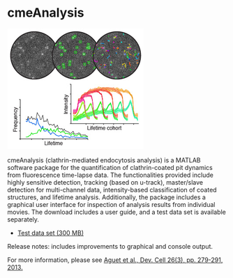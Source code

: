 # cmeAnalysis
![Alt Text](img/cmeAnalysis.jpg?raw=true)

cmeAnalysis (clathrin-mediated endocytosis analysis) is a MATLAB software package for the quantification of clathrin-coated pit dynamics from fluorescence time-lapse data. The functionalities provided include highly sensitive detection, tracking (based on u-track), master/slave detection for multi-channel data, intensity-based classification of coated structures, and lifetime analysis. Additionally, the package includes a graphical user interface for inspection of analysis results from individual movies.
The download includes a user guide, and a test data set is available separately.

  - [Test data set (300 MB)](https://cloud.biohpc.swmed.edu/index.php/s/PXcr1AQOCSi6AD7/download)

Release notes: includes improvements to graphical and console output.

For more information, please see [Aguet et al., Dev. Cell 26(3), pp. 279-291, 2013.](http://www.cell.com/developmental-cell/abstract/S1534-5807(13)00382-1)
